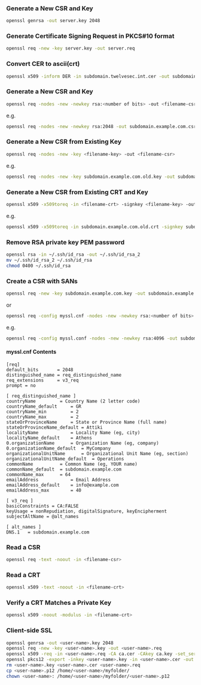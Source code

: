 ### Generate a New CSR and Key
```bash
openssl genrsa -out server.key 2048
```

### Generate Certificate Signing Request in PKCS#10 format
```bash
openssl req -new -key server.key -out server.req
```

### Convert CER to ascii(crt)
```bash
openssl x509 -inform DER -in subdomain.twelvesec.int.cer -out subdomain.twelvesec.int.crt
```

### Generate a New CSR and Key
```bash
openssl req -nodes -new -newkey rsa:<number of bits> -out <filename-csr> -keyout <filename-key>
```

e.g. 
```bash
openssl req -nodes -new -newkey rsa:2048 -out subdomain.example.com.csr -keyout subdomain.example.com.key
```

### Generate a New CSR from Existing Key
```bash
openssl req -nodes -new -key <filename-key> -out <filename-csr>
```

e.g. 
```bash
openssl req -nodes -new -key subdomain.example.com.old.key -out subdomain.example.com.new.csr
```

### Generate a New CSR from Existing CRT and Key
```bash
openssl x509 -x509toreq -in <filename-crt> -signkey <filename-key> -out <filename-csr>
```

e.g. 
```bash
openssl x509 -x509toreq -in subdomain.example.com.old.crt -signkey subdomain.example.com.key -out subdomain.example.com.csr
```

### Remove RSA private key PEM password
```bash
openssl rsa -in ~/.ssh/id_rsa -out ~/.ssh/id_rsa_2
mv ~/.ssh/id_rsa_2 ~/.ssh/id_rsa
chmod 0400 ~/.ssh/id_rsa
```

### Create a CSR with SANs
```bash
openssl req -new -key subdomain.example.com.key -out subdomain.example.com.req -config myssl.cnf
```

or

```bash
openssl req -config myssl.cnf -nodes -new -newkey rsa:<number of bits> -out <filename-csr> -keyout <filename-key>
```

e.g.
```bash
openssl req -config myssl.conf -nodes -new -newkey rsa:4096 -out subdomain.example.com.csr -keyout subdomain.example.com.key
```

#### myssl.cnf Contents
```
[req]
default_bits       = 2048
distinguished_name = req_distinguished_name
req_extensions     = v3_req
prompt = no

[ req_distinguished_name ]
countryName			= Country Name (2 letter code)
countryName_default		= GR
countryName_min			= 2
countryName_max			= 2
stateOrProvinceName		= State or Province Name (full name)
stateOrProvinceName_default	= Attiki
localityName			= Locality Name (eg, city)
localityName_default	= Athens
0.organizationName		= Organization Name (eg, company)
0.organizationName_default	= MyCompany
organizationalUnitName		= Organizational Unit Name (eg, section)
organizationalUnitName_default	= Operations
commonName			= Common Name (eg, YOUR name)
commonName_default  = subdomain.example.com
commonName_max		= 64
emailAddress			= Email Address
emailAddress_default	= info@example.com
emailAddress_max		= 40

[ v3_req ]
basicConstraints = CA:FALSE
keyUsage = nonRepudiation, digitalSignature, keyEncipherment
subjectAltName = @alt_names

[ alt_names ]
DNS.1   = subdomain.example.com
```

### Read a CSR
```bash
openssl req -text -noout -in <filename-csr>
```

### Read a CRT
```bash
openssl x509 -text -noout -in <filename-crt>
```

### Verify a CRT Matches a Private Key
```bash
openssl x509 -noout -modulus -in <filename-crt>
```

### Client-side SSL
```bash
openssl genrsa -out <user-name>.key 2048
openssl req -new -key <user-name>.key -out <user-name>.req
openssl x509 -req -in <user-name>.req -CA ca.cer -CAkey ca.key -set_serial 110 -extensions client -days 365 -outform PEM -out <user-name>.cer
openssl pkcs12 -export -inkey <user-name>.key -in <user-name>.cer -out <user-name>.p12
rm <user-name>.key <user-name>.cer <user-name>.req
cp <user-name>.p12 /home/<user-name>/myfolder/
chown <user-name>: /home/<user-name>/myfolder/<user-name>.p12
```


